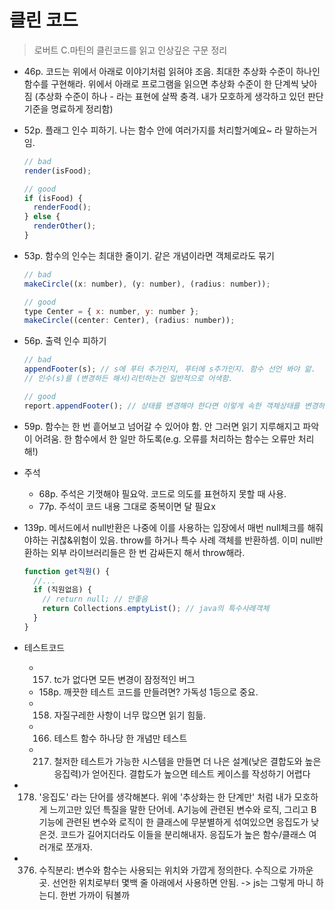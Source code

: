 # 클린 코드

> 로버트 C.마틴의 클린코드를 읽고 인상깊은 구문 정리

- 46p. 코드는 위에서 아래로 이야기처럼 읽혀야 조음. 최대한 추상화 수준이 하나인 함수를 구현해라. 위에서 아래로 프로그램을 읽으면 추상화 수준이 한 단계씩 낮아짐
  (추상화 수준이 하나 - 라는 표현에 살짝 충격. 내가 모호하게 생각하고 있던 판단 기준을 명료하게 정리함)
- 52p. 플래그 인수 피하기. 나는 함수 안에 여러가지를 처리할거예요~ 라 말하는거임.

  ```js
  // bad
  render(isFood);

  // good
  if (isFood) {
    renderFood();
  } else {
    renderOther();
  }
  ```

- 53p. 함수의 인수는 최대한 줄이기. 같은 개념이라면 객체로라도 묶기

  ```js
  // bad
  makeCircle((x: number), (y: number), (radius: number));

  // good
  type Center = { x: number, y: number };
  makeCircle((center: Center), (radius: number));
  ```

- 56p. 출력 인수 피하기

  ```js
  // bad
  appendFooter(s); // s에 푸터 추가인지, 푸터에 s추가인지. 함수 선언 봐야 앎.
  // 인수(s)를 (변경하든 해서)리턴하는건 일반적으로 어색함.

  // good
  report.appendFooter(); // 상태를 변경해야 한다면 이렇게 속한 객체상태를 변경하도록 호출
  ```

- 59p. 함수는 한 번 흩어보고 넘어갈 수 있어야 함. 안 그러면 읽기 지루해지고 파악이 어려움. 한 함수에서 한 일만 하도록(e.g. 오류를 처리하는 함수는 오류만 처리해!)
- 주석
  - 68p. 주석은 기껏해야 필요악. 코드로 의도를 표현하지 못할 때 사용.
  - 77p. 주석이 코드 내용 그대로 중복이면 달 필요x
- 139p. 메서드에서 null반환은 나중에 이를 사용하는 입장에서 매번 null체크를 해줘야하는 귀찮&위험이 있음. throw를 하거나 특수 사례 객체를 반환하셈. 이미 null반환하는 외부 라이브러리들은 한 번 감싸든지 해서 throw해라.
  ```js
  function get직원() {
    //...
    if (직원없음) {
      // return null; // 안좋음
      return Collections.emptyList(); // java의 특수사례객체
    }
  }
  ```
- 테스트코드
  - 157. tc가 없다면 모든 변경이 잠정적인 버그
  - 158p. 깨끗한 테스트 코드를 만들려면? 가독성 1등으로 중요.
  - 158. 자질구레한 사항이 너무 많으면 읽기 힘듦.
  - 166. 테스트 함수 하나당 한 개념만 테스트
  - 217. 철저한 테스트가 가능한 시스템을 만들면 더 나은 설계(낮은 결합도와 높은 응집력)가 얻어진다. 결합도가 높으면 테스트 케이스를 작성하기 어렵다
- 178. '응집도' 라는 단어를 생각해본다. 위에 '추상화는 한 단계만' 처럼 내가 모호하게 느끼고만 있던 특질을 말한 단어네. A기능에 관련된 변수와 로직, 그리고 B기능에 관련된 변수와 로직이 한 클래스에 무분별하게 섞여있으면 응집도가 낮은것. 코드가 길어지더라도 이들을 분리해내자. 응집도가 높은 함수/클래스 여러개로 쪼개자.
- 376. 수직분리: 변수와 함수는 사용되는 위치와 가깝게 정의한다. 수직으로 가까운 곳. 선언한 위치로부터 몇백 줄 아래에서 사용하면 안됨. -> js는 그렇게 마니 하는디. 한번 가까이 둬볼까
